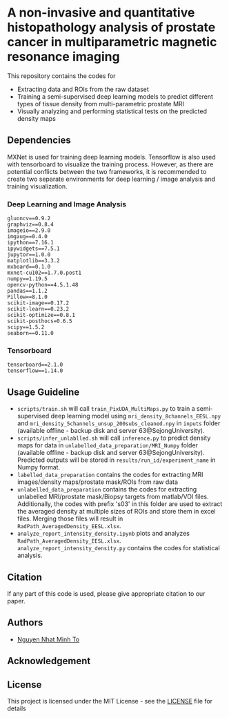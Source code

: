 # A non-invasive and quantitative histopathology analysis of prostate cancer in multiparametric magnetic resonance imaging
This repository contains the codes for 
- Extracting data and ROIs from the raw dataset
- Training a semi-supervised deep learning models to predict different types of tissue density from multi-parametric prostate MRI
- Visually analyzing and performing statistical tests on the predicted density maps

## Dependencies 
MXNet is used for training deep learning models. Tensorflow is also used with tensorboard to visualize the training process. However, as there are potential conflicts between the two frameworks, it is recommended to create two separate environments for deep learning / image analysis and training visualization.
### Deep Learning and Image Analysis
```
gluoncv==0.9.2
graphviz==0.8.4
imageio==2.9.0
imgaug==0.4.0
ipython==7.16.1
ipywidgets==7.5.1
jupytor==1.0.0
matplotlib==3.3.2
mxboard==0.1.0
mxnet-cu102==1.7.0.post1
numpy==1.19.5
opencv-python==4.5.1.48
pandas==1.1.2
Pillow==8.1.0
scikit-image==0.17.2
scikit-learn==0.23.2
scikit-optimize==0.8.1
scikit-posthocs=0.6.5
scipy==1.5.2
seaborn==0.11.0
```
### Tensorboard
```
tensorboard==2.1.0
tensorflow==1.14.0
```

## Usage Guideline

- `scripts/train.sh` will call `train_PixUDA_MultiMaps.py` to train a semi-supervised deep learning model using `mri_density_8channels_EESL.npy` and `mri_density_5channels_unsup_200subs_cleaned.npy` in `inputs` folder (available offline - backup disk and server 63@SejongUniversity).
- `scripts/infer_unlablled.sh` will call `inference.py` to predict density maps for data in `unlabelled_data_preparation/MRI_Numpy` folder (available offline - backup disk and server 63@SejongUniversity). Predicted outputs will be stored in `results/run_id/experiment_name` in Numpy format.
- `labelled_data_preparation` contains the codes for extracting MRI images/density maps/prostate mask/ROIs from raw data
- `unlabelled_data_preparation` contains the codes for extracting unlabelled MRI/prostate mask/Biopsy targets from matlab/VOI files. Additionally, the codes with prefix 's03' in this folder are used to extract the averaged density at multiple sizes of ROIs and store them in excel files. Merging those files will result in `RadPath_AveragedDensity_EESL.xlsx`.
- `analyze_report_intensity_density.ipynb` plots and analyzes `RadPath_AveragedDensity_EESL.xlsx`. `analyze_report_intensity_density.py` contains the codes for statistical analysis.

## Citation

If any part of this code is used, please give appropriate citation to our paper.

## Authors

* [Nguyen Nhat Minh To](https://github.com/minhto2802)

## Acknowledgement

## License

This project is licensed under the MIT License - see the [LICENSE](LICENSE.md) file for details
